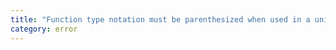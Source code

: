 ```yaml
---
title: "Function type notation must be parenthesized when used in a union type."
category: error
---
```


